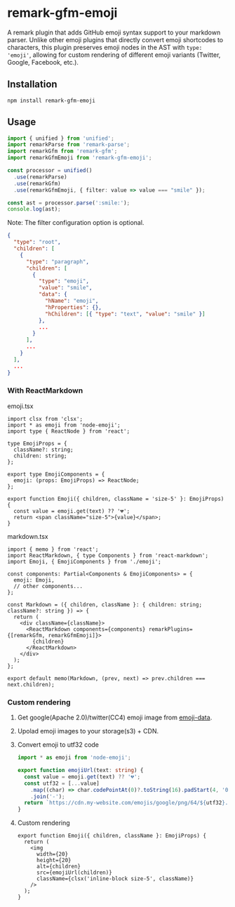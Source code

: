 # remark-gfm-emoji

A remark plugin that adds GitHub emoji syntax support to your markdown parser. Unlike other emoji plugins that directly convert emoji shortcodes to characters, this plugin preserves emoji nodes in the AST with `type: 'emoji'`, allowing for custom rendering of different emoji variants (Twitter, Google, Facebook, etc.).

## Installation

```shell
npm install remark-gfm-emoji
```

## Usage

```ts
import { unified } from 'unified';
import remarkParse from 'remark-parse';
import remarkGfm from 'remark-gfm';
import remarkGfmEmoji from 'remark-gfm-emoji';

const processor = unified()
  .use(remarkParse)
  .use(remarkGfm)
  .use(remarkGfmEmoji, { filter: value => value === "smile" });

const ast = processor.parse(':smile:');
console.log(ast);
```
Note: The filter configuration option is optional.
```json
{
  "type": "root",
  "children": [
    {
      "type": "paragraph",
      "children": [
        {
          "type": "emoji",
          "value": "smile",
          "data": {
            "hName": "emoji",
            "hProperties": {},
            "hChildren": [{ "type": "text", "value": "smile" }]
          },
          ...
        }
      ],
      ...
    }
  ],
  ...
}
```

### With ReactMarkdown

emoji.tsx

```tsx
import clsx from 'clsx';
import * as emoji from 'node-emoji';
import type { ReactNode } from 'react';

type EmojiProps = {
  className?: string;
  children: string;
};

export type EmojiComponents = {
  emoji: (props: EmojiProps) => ReactNode;
};

export function Emoji({ children, className = 'size-5' }: EmojiProps) {
  const value = emoji.get(text) ?? '💔';
  return <span className="size-5">{value}</span>;
}
```

markdown.tsx

```tsx
import { memo } from 'react';
import ReactMarkdown, { type Components } from 'react-markdown';
import Emoji, { EmojiComponents } from './emoji';

const components: Partial<Components & EmojiComponents> = {
  emoji: Emoji,
  // other components...
};

const Markdown = ({ children, className }: { children: string; className?: string }) => {
  return (
    <div className={className}>
      <ReactMarkdown components={components} remarkPlugins={[remarkGfm, remarkGfmEmoji]}>
        {children}
      </ReactMarkdown>
    </div>
  );
};

export default memo(Markdown, (prev, next) => prev.children === next.children);
```

### Custom rendering

1. Get google(Apache 2.0)/twitter(CC4) emoji image from [emoji-data](https://github.com/iamcal/emoji-data).
2. Upolad emoji images to your storage(s3) + CDN.
3. Convert emoji to utf32 code

   ```ts
   import * as emoji from 'node-emoji';

   export function emojiUrl(text: string) {
     const value = emoji.get(text) ?? '💔';
     const utf32 = [...value]
       .map((char) => char.codePointAt(0)?.toString(16).padStart(4, '0'))
       .join('-');
     return `https://cdn.my-website.com/emojis/google/png/64/${utf32}.png`;
   }
   ```

4. Custom rendering

   ```tsx
   export function Emoji({ children, className }: EmojiProps) {
     return (
       <img
         width={20}
         height={20}
         alt={children}
         src={emojiUrl(children)}
         className={clsx('inline-block size-5', className)}
       />
     );
   }
   ```
